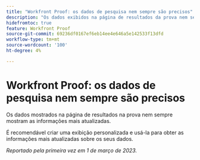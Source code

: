 ```yaml
---
title: "Workfront Proof: os dados de pesquisa nem sempre são precisos"
description: "Os dados exibidos na página de resultados da prova nem sempre mostram as informações mais atualizadas. Recomenda-se criar uma visualização personalizada e usá-la para obter as informações mais atualizadas sobre seus dados."
hidefromtoc: true
feature: Workfront Proof
source-git-commit: 69236df0167ef6eb14ee4e646a5e142533f13dfd
workflow-type: tm+mt
source-wordcount: '100'
ht-degree: 4%

---
```



# Workfront Proof: os dados de pesquisa nem sempre são precisos

Os dados mostrados na página de resultados na prova nem sempre mostram as informações mais atualizadas.

É recomendável criar uma exibição personalizada e usá-la para obter as informações mais atualizadas sobre os seus dados.

_Reportado pela primeira vez em 1 de março de 2023._
